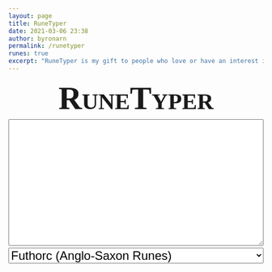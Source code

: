 ```yaml
---
layout: page
title: RuneTyper
date: 2021-03-06 23:38
author: byronarn
permalink: /runetyper
runes: true
excerpt: "RuneTyper is my gift to people who love or have an interest in runes! Whether you are interested in runes for religious reasons (for example, if you're a heathen or other variety of pagan), historical reasons (perhaps you are into historical reconstruction), or any other reason, I hope RuneTyper will be useful to you!"
---
```


<div id="runetyper" style="margin: 0px; padding: 0px; font-family:Junicode,serif">
	<h1 style="font-size: 64px; font-variant: small-caps; text-align: center; margin: 2px 0px;">RuneTyper</h1>
	<textarea id="input" type="text" style="width: 100%; height: 250px; font-size: 32px; margin: 2px 0px;"></textarea>
	<select id="runeSelect" style="width: 100%; font-size: 24px; margin: 2px 0px;">
		<option value="futhorc">Futhorc (Anglo-Saxon Runes)</option>
		<option value="elder">Elder Futhark</option>
		<option value="long-branch">Younger Futhark (Long Branch)</option>
		<option value="short-twig">Younger Futhark (Short Twig)</option>
		<option value="medieval">Medieval Runes</option>
	</select>
	<div id="control" style="width: 100%; margin: 2px 0px; display: grid; gap: 4px; grid-template-columns: repeat(4, minmax(0, 1fr));"></div>
	<div id="keyboard" style="width: 100%; margin: 2px 0px; display: grid; gap: 4px; grid-template-columns: repeat(10, minmax(0, 1fr));"></div>

<div id="help" style="display: none; position: absolute; top: 0; left: 0; background-color: #F6EDDC; padding: 8px; border-style: solid; margin: 8px;">
	<button onclick='javascript: help.style.display = "none";' style="float: right">X</button>
<p>RuneTyper is my gift to people who love or have an interest in runes! Whether you are interested in runes for religious reasons (for example, if you're a heathen or other variety of pagan), historical reasons (perhaps you are into historical reconstruction), or any other reason, I hope RuneTyper will be useful to you!</p>
<h2>Keyboard Support</h2>
<p>To use keyboard support, just click in the textarea, and start typing. If you type a key that doesn't have a rune associated with it, a � will be outputted.</p>
<p>Some runes are keyed to an uppercase letter. If you type a uppercase letter that doesn't have a rune keyed to it, but it's lowercase form does have a rune keyed to it, it will output the rune keyed to the lowercase letter.</p>
<table style="width: 100%">
	<tbody>
		<tr>
			<td class="has-text-align-center" data-align="center">Letter</td>
			<td class="has-text-align-center" data-align="center">Futhorc</td>
			<td class="has-text-align-center" data-align="center">Elder<br>Futhark</td>
			<td class="has-text-align-center" data-align="center">Long<br>Branch</td>
			<td class="has-text-align-center" data-align="center">Short<br>Twig</td>
		</tr>
		<tr>
			<td class="has-text-align-center" data-align="center">q</td>
			<td class="has-text-align-center" data-align="center">ᛢ</td>
			<td class="has-text-align-center" data-align="center">--</td>
			<td class="has-text-align-center" data-align="center">--</td>
			<td class="has-text-align-center" data-align="center">--</td>
		</tr>
		<tr>
			<td class="has-text-align-center" data-align="center">w</td>
			<td class="has-text-align-center" data-align="center">ᚹ</td>
			<td class="has-text-align-center" data-align="center">ᚹ</td>
			<td class="has-text-align-center" data-align="center">--</td>
			<td class="has-text-align-center" data-align="center">--</td>
		</tr>
		<tr>
			<td class="has-text-align-center" data-align="center">e</td>
			<td class="has-text-align-center" data-align="center">ᛖ</td>
			<td class="has-text-align-center" data-align="center">ᛖ</td>
			<td class="has-text-align-center" data-align="center">--</td>
			<td class="has-text-align-center" data-align="center">--</td>
		</tr>
		<tr>
			<td class="has-text-align-center" data-align="center">E</td>
			<td class="has-text-align-center" data-align="center">ᛇ</td>
			<td class="has-text-align-center" data-align="center">--</td>
			<td class="has-text-align-center" data-align="center">--</td>
			<td class="has-text-align-center" data-align="center">--</td>
		</tr>
		<tr>
			<td class="has-text-align-center" data-align="center">r</td>
			<td class="has-text-align-center" data-align="center">ᚱ</td>
			<td class="has-text-align-center" data-align="center">ᚱ</td>
			<td class="has-text-align-center" data-align="center">ᚱ</td>
			<td class="has-text-align-center" data-align="center">ᚱ</td>
		</tr>
		<tr>
			<td class="has-text-align-center" data-align="center">R</td>
			<td class="has-text-align-center" data-align="center">--</td>
			<td class="has-text-align-center" data-align="center">--</td>
			<td class="has-text-align-center" data-align="center">ᛦ</td>
			<td class="has-text-align-center" data-align="center">ᛧ</td>
		</tr>
		<tr>
			<td class="has-text-align-center" data-align="center">t</td>
			<td class="has-text-align-center" data-align="center">ᛏ</td>
			<td class="has-text-align-center" data-align="center">ᛏ</td>
			<td class="has-text-align-center" data-align="center">ᛏ</td>
			<td class="has-text-align-center" data-align="center">ᛐ</td>
		</tr>
		<tr>
			<td class="has-text-align-center" data-align="center">T</td>
			<td class="has-text-align-center" data-align="center">ᚦ</td>
			<td class="has-text-align-center" data-align="center">ᚦ</td>
			<td class="has-text-align-center" data-align="center">ᚦ</td>
			<td class="has-text-align-center" data-align="center">ᚦ</td>
		</tr>
		<tr>
			<td class="has-text-align-center" data-align="center">y</td>
			<td class="has-text-align-center" data-align="center">ᚣ</td>
			<td class="has-text-align-center" data-align="center">--</td>
			<td class="has-text-align-center" data-align="center">--</td>
			<td class="has-text-align-center" data-align="center">--</td>
		</tr>
		<tr>
			<td class="has-text-align-center" data-align="center">u</td>
			<td class="has-text-align-center" data-align="center">ᚢ</td>
			<td class="has-text-align-center" data-align="center">ᚢ</td>
			<td class="has-text-align-center" data-align="center">ᚢ</td>
			<td class="has-text-align-center" data-align="center">ᚢ</td>
		</tr>
		<tr>
			<td class="has-text-align-center" data-align="center">U</td>
			<td class="has-text-align-center" data-align="center">ᛠ</td>
			<td class="has-text-align-center" data-align="center">--</td>
			<td class="has-text-align-center" data-align="center">--</td>
			<td class="has-text-align-center" data-align="center">--</td>
		</tr>
		<tr>
			<td class="has-text-align-center" data-align="center">i</td>
			<td class="has-text-align-center" data-align="center">ᛁ</td>
			<td class="has-text-align-center" data-align="center">ᛁ</td>
			<td class="has-text-align-center" data-align="center">ᛁ</td>
			<td class="has-text-align-center" data-align="center">ᛁ</td>
		</tr>
		<tr>
			<td class="has-text-align-center" data-align="center">I</td>
			<td class="has-text-align-center" data-align="center">ᛡ</td>
			<td class="has-text-align-center" data-align="center">ᛇ</td>
			<td class="has-text-align-center" data-align="center">--</td>
			<td class="has-text-align-center" data-align="center">--</td>
		</tr>
		<tr>
			<td class="has-text-align-center" data-align="center">o</td>
			<td class="has-text-align-center" data-align="center">ᚩ</td>
			<td class="has-text-align-center" data-align="center">ᛟ</td>
			<td class="has-text-align-center" data-align="center">ᚬ</td>
			<td class="has-text-align-center" data-align="center">ᚭ</td>
		</tr>
		<tr>
			<td class="has-text-align-center" data-align="center">O</td>
			<td class="has-text-align-center" data-align="center">ᛟ</td>
			<td class="has-text-align-center" data-align="center">--</td>
			<td class="has-text-align-center" data-align="center">--</td>
			<td class="has-text-align-center" data-align="center">--</td>
		</tr>
		<tr>
			<td class="has-text-align-center" data-align="center">p</td>
			<td class="has-text-align-center" data-align="center">ᛈ</td>
			<td class="has-text-align-center" data-align="center">ᛈ</td>
			<td class="has-text-align-center" data-align="center">--</td>
			<td class="has-text-align-center" data-align="center">--</td>
		</tr>
		<tr>
			<td class="has-text-align-center" data-align="center">a</td>
			<td class="has-text-align-center" data-align="center">ᚪ</td>
			<td class="has-text-align-center" data-align="center">ᚫ</td>
			<td class="has-text-align-center" data-align="center">ᛅ</td>
			<td class="has-text-align-center" data-align="center">ᛆ</td>
		</tr>
		<tr>
			<td class="has-text-align-center" data-align="center">A</td>
			<td class="has-text-align-center" data-align="center">ᚫ</td>
			<td class="has-text-align-center" data-align="center">--</td>
			<td class="has-text-align-center" data-align="center">--</td>
			<td class="has-text-align-center" data-align="center">--</td>
		</tr>
		<tr>
			<td class="has-text-align-center" data-align="center">s</td>
			<td class="has-text-align-center" data-align="center">ᛋ</td>
			<td class="has-text-align-center" data-align="center">ᛊ</td>
			<td class="has-text-align-center" data-align="center">ᛋ</td>
			<td class="has-text-align-center" data-align="center">ᛌ</td>
		</tr>
		<tr>
			<td class="has-text-align-center" data-align="center">S</td>
			<td class="has-text-align-center" data-align="center">ᛥ</td>
			<td class="has-text-align-center" data-align="center">--</td>
			<td class="has-text-align-center" data-align="center">--</td>
			<td class="has-text-align-center" data-align="center">--</td>
		</tr>
		<tr>
			<td class="has-text-align-center" data-align="center">d</td>
			<td class="has-text-align-center" data-align="center">ᛞ</td>
			<td class="has-text-align-center" data-align="center">ᛞ</td>
			<td class="has-text-align-center" data-align="center">--</td>
			<td class="has-text-align-center" data-align="center">--</td>
		</tr>
		<tr>
			<td class="has-text-align-center" data-align="center">f</td>
			<td class="has-text-align-center" data-align="center">ᚠ</td>
			<td class="has-text-align-center" data-align="center">ᚠ</td>
			<td class="has-text-align-center" data-align="center">ᚠ</td>
			<td class="has-text-align-center" data-align="center">ᚠ</td>
		</tr>
		<tr>
			<td class="has-text-align-center" data-align="center">g</td>
			<td class="has-text-align-center" data-align="center">ᚷ</td>
			<td class="has-text-align-center" data-align="center">ᚷ</td>
			<td class="has-text-align-center" data-align="center">--</td>
			<td class="has-text-align-center" data-align="center">--</td>
		</tr>
		<tr>
			<td class="has-text-align-center" data-align="center">G</td>
			<td class="has-text-align-center" data-align="center">ᚸ</td>
			<td class="has-text-align-center" data-align="center">--</td>
			<td class="has-text-align-center" data-align="center">--</td>
			<td class="has-text-align-center" data-align="center">--</td>
		</tr>
		<tr>
			<td class="has-text-align-center" data-align="center">h</td>
			<td class="has-text-align-center" data-align="center">ᚻ</td>
			<td class="has-text-align-center" data-align="center">ᚺ</td>
			<td class="has-text-align-center" data-align="center">ᚼ</td>
			<td class="has-text-align-center" data-align="center">ᚽ</td>
		</tr>
		<tr>
			<td class="has-text-align-center" data-align="center">j</td>
			<td class="has-text-align-center" data-align="center">ᛄ</td>
			<td class="has-text-align-center" data-align="center">ᛃ</td>
			<td class="has-text-align-center" data-align="center">--</td>
			<td class="has-text-align-center" data-align="center">--</td>
		</tr>
		<tr>
			<td class="has-text-align-center" data-align="center">k</td>
			<td class="has-text-align-center" data-align="center">ᛣ</td>
			<td class="has-text-align-center" data-align="center">ᚲ</td>
			<td class="has-text-align-center" data-align="center">ᚴ</td>
			<td class="has-text-align-center" data-align="center">ᚴ</td>
		</tr>
		<tr>
			<td class="has-text-align-center" data-align="center">K</td>
			<td class="has-text-align-center" data-align="center">ᛤ</td>
			<td class="has-text-align-center" data-align="center">--</td>
			<td class="has-text-align-center" data-align="center">--</td>
			<td class="has-text-align-center" data-align="center">--</td>
		</tr>
		<tr>
			<td class="has-text-align-center" data-align="center">l</td>
			<td class="has-text-align-center" data-align="center">ᛚ</td>
			<td class="has-text-align-center" data-align="center">ᛚ</td>
			<td class="has-text-align-center" data-align="center">ᛚ</td>
			<td class="has-text-align-center" data-align="center">ᛚ</td>
		</tr>
		<tr>
			<td class="has-text-align-center" data-align="center">z</td>
			<td class="has-text-align-center" data-align="center">ᚴ</td>
			<td class="has-text-align-center" data-align="center">ᛉ</td>
			<td class="has-text-align-center" data-align="center">--</td>
			<td class="has-text-align-center" data-align="center">--</td>
		</tr>
		<tr>
			<td class="has-text-align-center" data-align="center">x</td>
			<td class="has-text-align-center" data-align="center">ᛉ</td>
			<td class="has-text-align-center" data-align="center">--</td>
			<td class="has-text-align-center" data-align="center">--</td>
			<td class="has-text-align-center" data-align="center">--</td>
		</tr>
		<tr>
			<td class="has-text-align-center" data-align="center">c</td>
			<td class="has-text-align-center" data-align="center">ᚳ</td>
			<td class="has-text-align-center" data-align="center">--</td>
			<td class="has-text-align-center" data-align="center">--</td>
			<td class="has-text-align-center" data-align="center">--</td>
		</tr>
		<tr>
			<td class="has-text-align-center" data-align="center">v</td>
			<td class="has-text-align-center" data-align="center">--</td>
			<td class="has-text-align-center" data-align="center">--</td>
			<td class="has-text-align-center" data-align="center">--</td>
			<td class="has-text-align-center" data-align="center">--</td>
		</tr>
		<tr>
			<td class="has-text-align-center" data-align="center">b</td>
			<td class="has-text-align-center" data-align="center">ᛒ</td>
			<td class="has-text-align-center" data-align="center">ᛒ</td>
			<td class="has-text-align-center" data-align="center">ᛒ</td>
			<td class="has-text-align-center" data-align="center">ᛓ</td>
		</tr>
		<tr>
			<td class="has-text-align-center" data-align="center">n</td>
			<td class="has-text-align-center" data-align="center">ᚾ</td>
			<td class="has-text-align-center" data-align="center">ᚾ</td>
			<td class="has-text-align-center" data-align="center">ᚾ</td>
			<td class="has-text-align-center" data-align="center">ᚿ</td>
		</tr>
		<tr>
			<td class="has-text-align-center" data-align="center">N</td>
			<td class="has-text-align-center" data-align="center">ᛝ</td>
			<td class="has-text-align-center" data-align="center">--</td>
			<td class="has-text-align-center" data-align="center">--</td>
			<td class="has-text-align-center" data-align="center">--</td>
		</tr>
		<tr>
			<td class="has-text-align-center" data-align="center">m</td>
			<td class="has-text-align-center" data-align="center">ᛗ</td>
			<td class="has-text-align-center" data-align="center">ᛗ</td>
			<td class="has-text-align-center" data-align="center">ᛘ</td>
			<td class="has-text-align-center" data-align="center">ᛙ</td>
		</tr>
		<tr>
			<td class="has-text-align-center" data-align="center">,</td>
			<td class="has-text-align-center" data-align="center">᛭</td>
			<td class="has-text-align-center" data-align="center">᛭</td>
			<td class="has-text-align-center" data-align="center">᛭</td>
			<td class="has-text-align-center" data-align="center">᛭</td>
		</tr>
		<tr>
			<td class="has-text-align-center" data-align="center">.</td>
			<td class="has-text-align-center" data-align="center">᛬</td>
			<td class="has-text-align-center" data-align="center">᛬</td>
			<td class="has-text-align-center" data-align="center">᛬</td>
			<td class="has-text-align-center" data-align="center">᛬</td>
		</tr>
		<tr>
			<td class="has-text-align-center" data-align="center">SPACE</td>
			<td class="has-text-align-center" data-align="center">᛫</td>
			<td class="has-text-align-center" data-align="center">᛫</td>
			<td class="has-text-align-center" data-align="center">᛫</td>
			<td class="has-text-align-center" data-align="center">᛫</td>
		</tr>
	</tbody>
</table>
</div>
</div>

<script>
// hide the header and footer, and make content's background colour transparent so that the background image is the background
document.body.onload = function() {
	document.getElementById("header").style.display = "none";
	document.getElementById("footer").style.display = "none";
	document.getElementById("content").style.backgroundColor = "transparent";
}

	// define page elements
	const input = document.getElementById("input");
	const keyboard = document.getElementById("keyboard");
	const runeSelect = document.getElementById("runeSelect");
	const control = document.getElementById("control");
	const help = document.getElementById("help");
	
	input.addEventListener("keyup", function(event) {
		input.value = convert();
	});
	input.placeholder = "ᚹᛖᛋ᛫ᚻᚪᛚ᛬";
	
	//set fonts
	input.style.fontFamily = "Junicode, serif";
	
	// define rune sets
	const futhorc = "ᚠ ᚢ ᚦ ᚩ ᚱ ᚳ ᚷ ᚹ ᚻ ᚾ ᛁ ᛄ ᛇ ᛈ ᛉ ᛋ ᛏ ᛒ ᛖ ᛗ ᛚ ᛝ ᛟ ᛞ ᚪ ᚫ ᚣ ᛠ ᛡ ᛣ ᛤ ᚸ ᛢ ᛥ ᚴ ᛫ ᛬ ᛭".split(" ");
	const elder = "ᚠ ᚢ ᚦ ᚫ ᚱ ᚲ ᚷ ᚹ ᚺ ᚾ ᛁ ᛃ ᛇ ᛈ ᛉ ᛊ ᛏ ᛒ ᛖ ᛗ ᛚ ᛜ ᛞ ᛟ ᛫ ᛬ ᛭".split(" ");
	const long_branch = "ᚠ ᚢ ᚦ ᚬ ᚱ ᚴ ᚼ ᚾ ᛁ ᛅ ᛋ ᛏ ᛒ ᛘ ᛚ ᛦ ᛫ ᛬ ᛭".split(" ");
	const short_twig = "ᚠ ᚢ ᚦ ᚭ ᚱ ᚴ ᚽ ᚿ ᛁ ᛆ ᛌ ᛐ ᛓ ᛙ ᛚ ᛧ ᛫ ᛬ ᛭".split(" ");
	const medieval = "ᛆ ᛒ ᛍ ᛑ ᛂ ᚠ ᚵ ᚼ ᛁ ᚴ ᛚ ᛘ ᚿ ᚮ ᛔ ᛩ ᚱ ᛌ ᛐ ᚢ ᚡ ᛪ ᛦ ᛎ ᚦ ᚧ ᛅ ᚯ ᛫ ᛬ ᛭".split(" ");
	let allRunes = [...new Set([...futhorc, ...elder, ...long_branch, ...short_twig, ...medieval, ..."\" ' \\ ! ? ( ) & @ % ¿ ‽ ¡ : ;".split(" ")])];
	let runes = [];
	
	runeSelect.style.fontSize = "20px";
	runeSelect.style.textAlign = "center";
	runeSelect.style.fontFamily = "Junicode, serif";
	runeSelect.addEventListener('change', updateKeyboard);
	
	if (localStorage.getItem("runeSet")) {
		runeSelect.value = localStorage.getItem("runeSet");
	}
	
	// define buttons
	const clearBtn = document.createElement('button');
	clearBtn.innerText = "Clear";
	clearBtn.style.width = "auto";
	clearBtn.style.height = "2em";
	clearBtn.style.fontSize = "20px";
	clearBtn.style.fontFamily = "Junicode, serif";
	clearBtn.addEventListener('click', () => {
		input.value = "";
	});
	control.appendChild(clearBtn);
	
	const copyBtn = document.createElement('button');
	copyBtn.innerText = "Copy";
	copyBtn.style.width = "auto";
	copyBtn.style.height = "2em";
	copyBtn.style.fontSize = "20px";
	copyBtn.style.fontFamily = "Junicode, serif";
	copyBtn.addEventListener('click', copyToClipboard);
	control.appendChild(copyBtn);
	
	const helpBtn = document.createElement('button');
	helpBtn.innerText = "Help";
	helpBtn.style.width = "auto";
	helpBtn.style.height = "2em";
	helpBtn.style.fontSize = "20px";
	helpBtn.style.fontFamily = "Junicode, serif";
	helpBtn.addEventListener('click', function () {
		help.style.display = "block";
});
	control.appendChild(helpBtn);
	
	const backspace = document.createElement('button');
	backspace.innerText = "⌫";
	backspace.style.width = "auto";
	backspace.style.height = "2em";
	backspace.style.fontSize = "20px";
	backspace.style.fontFamily = "Junicode, serif";
	backspace.addEventListener('click', () => {
		input.value = input.value.slice(0, -1);
	});
	control.appendChild(backspace);
	
	updateKeyboard();
	
	function copyToClipboard() {
		let text = input.value;
		input.select();
		input.setSelectionRange(0, 99999);
		document.execCommand('copy');
		input.blur();
	}
	
	function updateKeyboard() {
		// clear keyboard
		keyboard.innerHTML = "";	
	
		// get rune set
		let runeSet = runeSelect.value;
		switch (runeSet) {
			case "futhorc":
				runes = futhorc;
				break;
			case "elder":
				runes = elder;
				break;
			case "long-branch":
				runes = long_branch;
				break;
			case "short-twig":
				runes = short_twig;
				break;
			case "medieval":
				runes = medieval;
				break;
			default:
				keyboard.innerText = "There has been an error. Please let Byron know about this.";
				break;
		}
	
		localStorage.setItem("runeSet", runeSet);	
	
		// add runes to keyboard
		for (let i=0; i<runes.length; i++) {
			const button = document.createElement('button');
			button.innerText = runes[i];
			button.style.fontSize = "24px";
			button.style.height = "3em";
			button.style.fontFamily = "Junicode, serif";
			button.addEventListener('click', () => {
				input.value += button.innerText;
			});
			keyboard.appendChild(button);
		}
	
		// add space key to keyboard
		const button = document.createElement('button');
		button.innerText = "␣";
		button.style.fontSize = "24px";
		button.style.fontFamily = "Junicode, serif";
		button.addEventListener('click', () => {
			input.value += " ";
		});
	
		keyboard.appendChild(button);
	}
	
	function convert(text = -1) {
		if (text == -1) {
			text = input.value;
		}
		sets = "futhorc elder long-branch short-twig medieval".split(" ");
		if (!sets.includes(runeSelect.value)) {
			return text;
		}
		
		let chars = [];
		switch (runeSelect.value) {
			case 'futhorc':
				chars = "f u T o r c g w h n i j E p x s t b e m l N O d a A y U I k G K q S z".split(" ");
				runes = futhorc;
				break;
			case 'elder':
				chars = "f u T a r k g w h n i j I p z s t b e m l N d o".split(" ");
				runes = elder;
				break;
			case 'long-branch':
				chars = "f u T o r k h n i a s t b m l R".split(" ");
				runes = long_branch;
				break;
			case 'short-twig':
				chars = "f u T o r k h n i a s t b m l R".split(" ");
				runes = short_twig;
				break;
			case 'medieval':
				chars = "a b c d e f g h i k l m n o p q r s t u v x y z T D A O".split(" ");
				runes = medieval;
				break;
			default:
				return text;
		}
		chars.push(" ");
		chars.push(".");
		chars.push(",");
		
		let result = "";	
		for (let char of text) {
			if (chars.includes(char)) {
				let index = chars.indexOf(char);
				result += runes[index];
			} else if (chars.includes(char.toLowerCase())) {
				let index = chars.indexOf(char.toLowerCase());
				result += runes[index];
			} else if (allRunes.includes(char) || char == "\n") {
				result += char;
			} else {
				result += "�";
			}
		}
		return result;
	}
</script>
